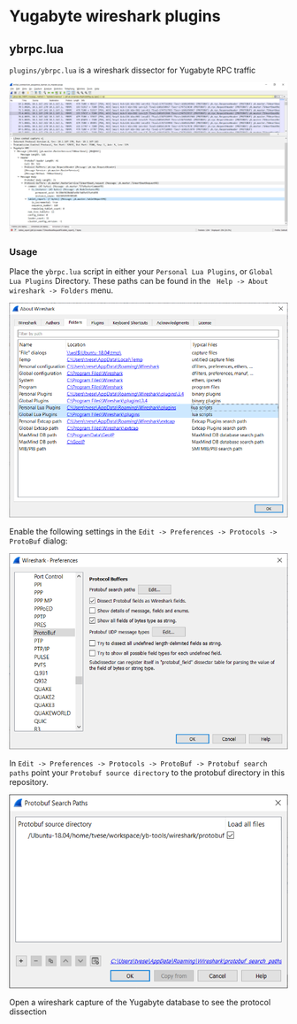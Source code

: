 # Yugabyte wireshark plugins

## ybrpc.lua
`plugins/ybrpc.lua` is a wireshark dissector for Yugabyte RPC traffic

![wireshark_dissection](./images/ybrpc_dissection.png)

### Usage

Place the `ybrpc.lua` script in either your `Personal Lua Plugins`, or `Global Lua Plugins` Directory. These paths can be found in the ` Help -> About wireshark -> Folders` menu.

![plugins directory](./images/wireshark_about.png)

Enable the following settings in the `Edit -> Preferences -> Protocols -> ProtoBuf` dialog:

![protobuf_settings](./images/protobuf_settings.png)

In `Edit -> Preferences -> Protocols -> ProtoBuf -> Protobuf search paths` point your `Protobuf source directory` to the protobuf directory in this repository.

![protobuf_searchpath](./images/protobuf_searchpath.png)

Open a wireshark capture of the Yugabyte database to see the protocol dissection
